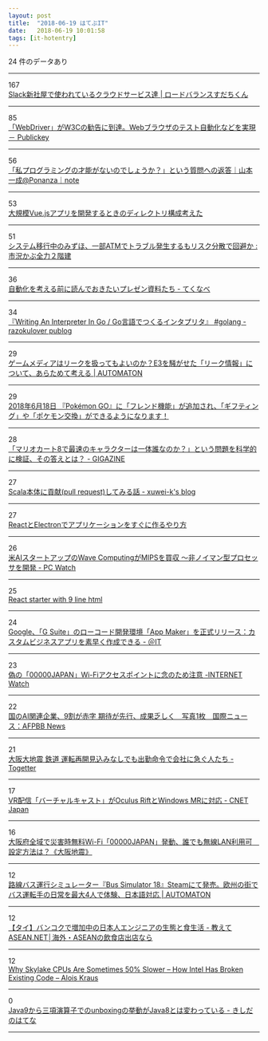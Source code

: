 ```yaml
---
layout: post
title:  "2018-06-19 はてぶIT"
date:   2018-06-19 10:01:58
tags: [it-hotentry]
---
```

24 件のデータあり

<hr><div class="row">
<div class="col-1"><span class="badge badge-pill badge-success h2">167</span></div>
<div class="col-11"><a href='http://blog.animereview.jp/slack-new-office/' target='_blank'>Slack新社屋で使われているクラウドサービス達 | ロードバランスすだちくん</a></div>
</div>
<hr>
<div class="row">
<div class="col-1"><span class="badge badge-pill badge-success h2">85</span></div>
<div class="col-11"><a href='https://www.publickey1.jp/blog/18/webdriverw3cweb.html' target='_blank'>「WebDriver」がW3Cの勧告に到達。Webブラウザのテスト自動化などを実現 － Publickey</a></div>
</div>
<hr>
<div class="row">
<div class="col-1"><span class="badge badge-pill badge-success h2">56</span></div>
<div class="col-11"><a href='https://note.mu/issei_y/n/n76af7f3d46e4' target='_blank'>「私プログラミングの才能がないのでしょうか？」という質問への返答｜山本 一成@Ponanza｜note</a></div>
</div>
<hr>
<div class="row">
<div class="col-1"><span class="badge badge-pill badge-success h2">53</span></div>
<div class="col-11"><a href='https://qiita.com/wonohe/items/529321475d68b9191036' target='_blank'>大規模Vue.jsアプリを開発するときのディレクトリ構成考えた</a></div>
</div>
<hr>
<div class="row">
<div class="col-1"><span class="badge badge-pill badge-success h2">51</span></div>
<div class="col-11"><a href='http://kabumatome.doorblog.jp/archives/65920793.html' target='_blank'>システム移行中のみずほ、一部ATMでトラブル発生するもリスク分散で回避か : 市況かぶ全力２階建</a></div>
</div>
<hr>
<div class="row">
<div class="col-1"><span class="badge badge-pill badge-success h2">36</span></div>
<div class="col-11"><a href='https://tekunabe.hatenablog.jp/entry/2018/06/18/163310' target='_blank'>自動化を考える前に読んでおきたいプレゼン資料たち - てくなべ</a></div>
</div>
<hr>
<div class="row">
<div class="col-1"><span class="badge badge-pill badge-success h2">34</span></div>
<div class="col-11"><a href='https://razokulover.hateblo.jp/entry/2018/06/18/121105' target='_blank'>『Writing An Interpreter In Go / Go言語でつくるインタプリタ』 #golang - razokulover publog</a></div>
</div>
<hr>
<div class="row">
<div class="col-1"><span class="badge badge-pill badge-success h2">29</span></div>
<div class="col-11"><a href='http://jp.automaton.am/articles/columnjp/20180618-70379/' target='_blank'>ゲームメディアはリークを扱ってもよいのか？E3を騒がせた「リーク情報」について、あらためて考える | AUTOMATON</a></div>
</div>
<hr>
<div class="row">
<div class="col-1"><span class="badge badge-pill badge-success h2">29</span></div>
<div class="col-11"><a href='https://pokemongolive.com/post/friendsandtrading/' target='_blank'>2018年6月18日 『Pokémon GO』に「フレンド機能」が追加され、「ギフティング」や「ポケモン交換」ができるようになります！</a></div>
</div>
<hr>
<div class="row">
<div class="col-1"><span class="badge badge-pill badge-success h2">28</span></div>
<div class="col-11"><a href='https://gigazine.net/news/20180618-best-character-mario-kart/' target='_blank'>「マリオカート8で最速のキャラクターは一体誰なのか？」という問題を科学的に検証、その答えとは？ - GIGAZINE</a></div>
</div>
<hr>
<div class="row">
<div class="col-1"><span class="badge badge-pill badge-success h2">27</span></div>
<div class="col-11"><a href='https://xuwei-k.hatenablog.com/entry/2018/06/18/163043' target='_blank'>Scala本体に貢献(pull request)してみる話 - xuwei-k's blog</a></div>
</div>
<hr>
<div class="row">
<div class="col-1"><span class="badge badge-pill badge-success h2">27</span></div>
<div class="col-11"><a href='https://dev.to/origamium/create-reactelectron-application-in-quickly--36nl' target='_blank'>ReactとElectronでアプリケーションをすぐに作るやり方</a></div>
</div>
<hr>
<div class="row">
<div class="col-1"><span class="badge badge-pill badge-success h2">26</span></div>
<div class="col-11"><a href='https://pc.watch.impress.co.jp/docs/news/1128108.html' target='_blank'>米AIスタートアップのWave ComputingがMIPSを買収 ～非ノイマン型プロセッサを開発 - PC Watch</a></div>
</div>
<hr>
<div class="row">
<div class="col-1"><span class="badge badge-pill badge-success h2">25</span></div>
<div class="col-11"><a href='https://dev.to/mizchi/react-starter-with-9-line-html-4dfb' target='_blank'>React starter with 9 line html</a></div>
</div>
<hr>
<div class="row">
<div class="col-1"><span class="badge badge-pill badge-success h2">24</span></div>
<div class="col-11"><a href='http://www.atmarkit.co.jp/ait/articles/1806/18/news068.html' target='_blank'>Google、「G Suite」のローコード開発環境「App Maker」を正式リリース：カスタムビジネスアプリを素早く作成できる - ＠IT</a></div>
</div>
<hr>
<div class="row">
<div class="col-1"><span class="badge badge-pill badge-success h2">23</span></div>
<div class="col-11"><a href='https://internet.watch.impress.co.jp/docs/news/755792.html' target='_blank'>偽の「00000JAPAN」Wi-Fiアクセスポイントに念のため注意 -INTERNET Watch</a></div>
</div>
<hr>
<div class="row">
<div class="col-1"><span class="badge badge-pill badge-success h2">22</span></div>
<div class="col-11"><a href='http://www.afpbb.com/articles/-/3178971' target='_blank'>国のAI関連企業、9割が赤字 期待が先行、成果乏しく　写真1枚　国際ニュース：AFPBB News</a></div>
</div>
<hr>
<div class="row">
<div class="col-1"><span class="badge badge-pill badge-success h2">21</span></div>
<div class="col-11"><a href='https://togetter.com/li/1238408' target='_blank'>大阪大地震 鉄道 運転再開見込みなしでも出勤命令で会社に急ぐ人たち - Togetter</a></div>
</div>
<hr>
<div class="row">
<div class="col-1"><span class="badge badge-pill badge-success h2">17</span></div>
<div class="col-11"><a href='https://japan.cnet.com/article/35121030/' target='_blank'>VR配信「バーチャルキャスト」がOculus RiftとWindows MRに対応 - CNET Japan</a></div>
</div>
<hr>
<div class="row">
<div class="col-1"><span class="badge badge-pill badge-success h2">16</span></div>
<div class="col-11"><a href='https://www.huffingtonpost.jp/2018/06/18/wi-fi-00000_a_23461508/' target='_blank'>大阪府全域で災害時無料Wi-Fi「00000JAPAN」発動、誰でも無線LAN利用可　設定方法は？《大阪地震》</a></div>
</div>
<hr>
<div class="row">
<div class="col-1"><span class="badge badge-pill badge-success h2">12</span></div>
<div class="col-11"><a href='http://jp.automaton.am/articles/newsjp/20180618-70396/' target='_blank'>路線バス運行シミュレーター『Bus Simulator 18』Steamにて発売。欧州の街でバス運転手の日常を最大4人で体験、日本語対応 | AUTOMATON</a></div>
</div>
<hr>
<div class="row">
<div class="col-1"><span class="badge badge-pill badge-success h2">12</span></div>
<div class="col-11"><a href='http://e-asean.net/14748' target='_blank'>【タイ】バンコクで増加中の日本人エンジニアの生態と食生活 - 教えてASEAN.NET│海外・ASEANの飲食店出店なら</a></div>
</div>
<hr>
<div class="row">
<div class="col-1"><span class="badge badge-pill badge-success h2">12</span></div>
<div class="col-11"><a href='https://aloiskraus.wordpress.com/2018/06/16/why-skylakex-cpus-are-sometimes-50-slower-how-intel-has-broken-existing-code/' target='_blank'>Why Skylake CPUs Are Sometimes 50% Slower – How Intel Has Broken Existing Code – Alois Kraus</a></div>
</div>
<hr>
<div class="row">
<div class="col-1"><span class="badge badge-pill badge-success h2">0</span></div>
<div class="col-11"><a href='http://d.hatena.ne.jp/nowokay/20180618#1529322704' target='_blank'>Java9から三項演算子でのunboxingの挙動がJava8とは変わっている - きしだのはてな</a></div>
</div>
<hr>

